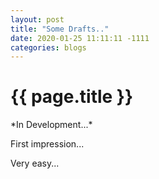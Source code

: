 ```yaml
---
layout: post
title: "Some Drafts.."
date: 2020-01-25 11:11:11 -1111
categories: blogs
---
```

<h1>{{ page.title }}</h1>
*In Development...*

First impression...

Very easy...